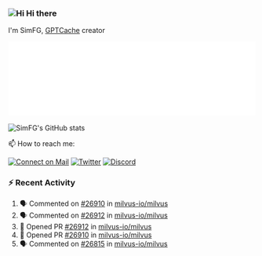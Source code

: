 ### <img src='https://qpluspicture.oss-cn-beijing.aliyuncs.com/6LjjQA/Hi.gif' alt='Hi' width="24"/> Hi there

I'm SimFG, [GPTCache](https://github.com/zilliztech/GPTCache) creator

![Metrics 👋](/metrics.plugin.followup.user.svg)

![SimFG's GitHub stats](https://github-readme-stats.vercel.app/api?username=SimFG&show_icons=true&theme=radical&count_private=true)

📫 How to reach me:

[![Connect on Mail](https://img.shields.io/badge/Ask%20me-anything-1abc9c.svg)](mailto:1142838399@qq.com)
[![Twitter](https://img.shields.io/twitter/follow/FogSim?style=social)](https://twitter.com/FogSim)
[![Discord](https://img.shields.io/discord/1092648432495251507?label=Discord&logo=discord)](https://discord.gg/Q8C6WEjSWV)

### :zap: Recent Activity

<!--START_SECTION:activity-->
1. 🗣 Commented on [#26910](https://github.com/milvus-io/milvus/issues/26910) in [milvus-io/milvus](https://github.com/milvus-io/milvus)
2. 🗣 Commented on [#26912](https://github.com/milvus-io/milvus/issues/26912) in [milvus-io/milvus](https://github.com/milvus-io/milvus)
3. 💪 Opened PR [#26912](https://github.com/milvus-io/milvus/pull/26912) in [milvus-io/milvus](https://github.com/milvus-io/milvus)
4. 💪 Opened PR [#26910](https://github.com/milvus-io/milvus/pull/26910) in [milvus-io/milvus](https://github.com/milvus-io/milvus)
5. 🗣 Commented on [#26815](https://github.com/milvus-io/milvus/issues/26815) in [milvus-io/milvus](https://github.com/milvus-io/milvus)
<!--END_SECTION:activity-->

